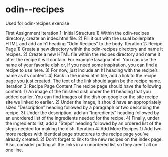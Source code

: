 # odin--recipes
Used for odin-recipes exercise

First Assignment
    Iteration 1: Initial Structure
        1)  Within the odin-recipes directory, create an index.html file.
        2)  Fill it out with the usual boilerplate HTML and add an h1 heading
            “Odin Recipes” to the body.
    Iteration 2: Recipe Page
        1)  Create a new directory within the odin-recipes directory and name
            it recipes.
        2)  Create a new HTML file within the recipes directory and name it after 
            the recipe it will contain. For example lasagna.html. You can use the name of your favorite dish or, if you need some inspiration, you can find a recipe to use here.
        3)  For now, just include an h1 heading with the recipe’s name as its content.
        4)  Back in the index.html file, add a link to the recipe page you just 
            created. The text of the link should again be the recipe name.
    Iteration 3: Recipe Page Content
        The recipe page should have the following content: 
        1)  An image of the finished dish under the h1 heading that you added earlier. 
            You can find images of the dish on google or the site recipe site we linked to earlier. 
        2)  Under the image, it should have an appropriately sized “Description” 
            heading followed by a paragraph or two describing the recipe.
        3)  Under the description, add an “Ingredients” heading followed by an 
            unordered list of the ingredients needed for the recipe.
        4)  Finally, under the ingredients list, add a “Steps” heading followed by an 
            ordered list of the steps needed for making the dish.
    Iteration 4: Add More Recipes
        1)  Add two more recipes with identical page structures to the recipe page 
            you’ve already created. 
        2)  Don’t forget to link to the new recipes on the index page. Also, consider 
            putting all the links in an unordered list so they aren’t all on one line.
